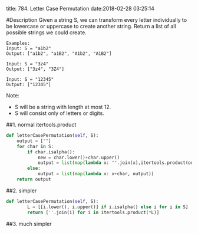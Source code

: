 title: 784. Letter Case Permutation
date:2018-02-28 03:25:14

#Description
Given a string S, we can transform every letter individually to be lowercase or uppercase to create another string.  Return a list of all possible strings we could create.

```
Examples:
Input: S = "a1b2"
Output: ["a1b2", "a1B2", "A1b2", "A1B2"]

Input: S = "3z4"
Output: ["3z4", "3Z4"]

Input: S = "12345"
Output: ["12345"]
```
Note:
- S will be a string with length at most 12.
- S will consist only of letters or digits.

##1. normal itertools.product
```python
def letterCasePermutation(self, S):
    output = [""]
    for char in S:
        if char.isalpha():
            new = char.lower()+char.upper()
            output = list(map(lambda x: "".join(x),itertools.product(output,new)))
        else:
            output = list(map(lambda x: x+char, output))
    return output
```

##2. simpler
```python
def letterCasePermutation(self, S):
        L = [[i.lower(), i.upper()] if i.isalpha() else i for i in S]
        return [''.join(i) for i in itertools.product(*L)]
```

##3. much simpler